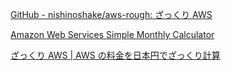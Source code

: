 [GitHub - nishinoshake/aws-rough: ざっくり AWS](https://github.com/nishinoshake/aws-rough)

[Amazon Web Services Simple Monthly Calculator](https://calculator.s3.amazonaws.com/index.html)

[ざっくり AWS | AWS の料金を日本円でざっくり計算](https://aws-rough.cc)


